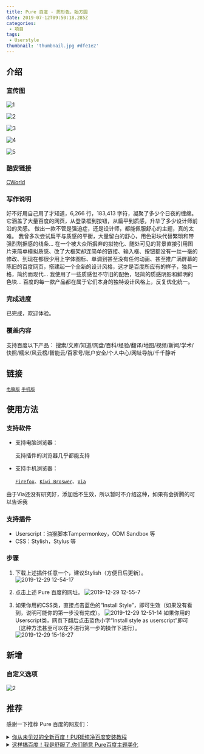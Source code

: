 ```yaml
---
title: Pure 百度 - 质形色，始方圆
date: 2019-07-12T09:50:18.285Z
categories: 
 - 项目
tags: 
 - Userstyle
thumbnail: 'thumbnail.jpg #dfe1e2'
---
```


## 介绍

### 宣传图

![1](post/pure-baidu/1.jpg)

![2](post/pure-baidu/2.jpg)

![3](post/pure-baidu/3.jpg)

![4](post/pure-baidu/4.jpg)

![5](post/pure-baidu/5.jpg)

### 酷安链接

[CWorld](https://www.coolapk.com/u/1384771)

### 写作说明

好不好用自己用了才知道，6,266 行，183,413 字符，凝聚了多少个日夜的缠绵。
它涵盖了大量百度的网页，从登录框到按钮，从扁平到质感，升华了多少设计师前沿的灵感。
做出一款不管是强迫症，还是设计师，都能佩服舒心的主题，真的太难。
我曾多次尝试扁平与质感的平衡，大量留白的舒心，用色彩块代替繁琐和带强烈割据感的线条...
在一个被大众所摒弃的拟物化、随处可见的背景直接引用图片来简单模拟质感、改了大框架却连简单的链接、输入框、按钮都没有一丝一毫的修改、到现在都很少用上字体图标、单调到甚至没有任何动画、甚至推广满屏幕的陈旧的百度网页，搭建起一个全新的设计风格，这才是百度所应有的样子，独具一格，简约而现代...
我使用了一些质感但不守旧的配色，轻简的质感阴影和鲜明的色块...
百度的每一款产品都在属于它们本身的独特设计风格上，反复优化统一。

### 完成进度

已完成，欢迎体验。

### 覆盖内容

支持百度以下产品：
搜索/文库/知道/网盘/百科/经验/翻译/地图/视频/新闻/学术/快照/糯米/风云榜/智能云/百家号/账户安全/个人中心/网址导航/千千静听

## 链接

[`电脑版`](https://userstyles.org/styles/173673/pure)  [`手机版`](https://userstyles.org/styles/178663)

## 使用方法

### 支持软件

- 支持电脑浏览器：
  
  支持插件的浏览器几乎都能支持

- 支持手机浏览器：
  
  [`Firefox`](https://www.coolapk.com/apk/org.mozilla.firefox)、[`Kiwi Broswer`](https://www.coolapk.com/apk/com.kiwibrowser.browser)、[`Via`](https://www.coolapk.com/apk/mark.via)

由于Via还没有研究好，添加后不生效，所以暂时不介绍这种，如果有会折腾的可以告诉我

### 支持插件

- Userscript：油猴脚本Tampermonkey，ODM Sandbox 等
- CSS：Stylish，Stylus 等

### 步骤

1. 下载上述插件任意一个，建议Stylish（方便日后更新）。
   ![2019-12-29 12-54-17](https://tva2.sinaimg.cn/large/0060ksKkly1gadi3ir3hbj30qh06awfg.jpg)

2. 点击上述 Pure 百度的网址。
   ![2019-12-29 12-55-7](https://tvax2.sinaimg.cn/large/0060ksKkly1gadi4eg10wj30c2012a9u.jpg)

3. 如果你用的CSS类，直接点击蓝色的“Install Style”，即可生效（如果没有看到，说明可能你的第一步没有完成）。
   ![2019-12-29 12-51-14](https://tva3.sinaimg.cn/large/0060ksKkly1gadi21c2t7j30ld0f80wy.jpg)
   如果你用的Userscript类，网页下翻后点击蓝色小字“Install style as userscript”即可（这种方法甚至可以在不进行第一步的操作下进行）。
   ![2019-12-29 15-18-27](https://tva2.sinaimg.cn/large/0060ksKkly1gadm9ki2afj30bq0elglu.jpg)

## 新增

### 自定义选项

![2](https://tvax4.sinaimg.cn/large/0060ksKkly1gah79y767sg30qs0msqd9.gif)

## 推荐

感谢一下推荐 Pure 百度的网友们：

<details>
<summary style="outline:none">
<a href="https://www.bilibili.com/video/av81381716/">
你从未见过的全新百度！PURE纯净百度安装教程</a>
</summary>
作者：<a href="https://space.bilibili.com/274565604">彬彬有礼的有礼</a>

日期：2019-12-31
</details>

<details>
<summary style="outline:none">
<a href="https://www.yijingying.com/592.html">
这样搞百度！我是舒服了,你们随意 Pure百度主题美化</a>
</summary>
作者：<a href="https://www.yijingying.com/592">Healer</a>

日期：2020年1月5日
</details>
